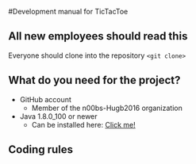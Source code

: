 #Development manual for TicTacToe
## All new employees should read this

Everyone should clone into the repository
`<git clone>`

## What do you need for the project?
* GitHub account
	* Member of the n00bs-Hugb2016 organization
* Java 1.8.0_100 or newer
	* Can be installed here: [Click me!]( http://www.oracle.com/technetwork/java/javase/downloads/jdk8-downloads-2133151.html)

## Coding rules

## 

